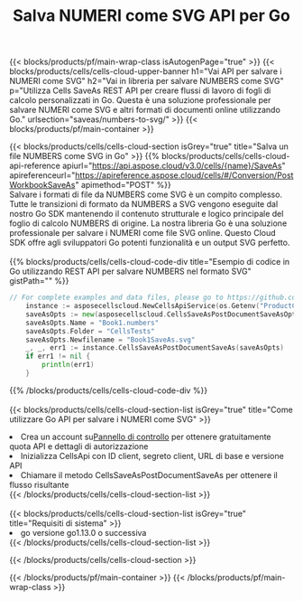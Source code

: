 ﻿---
title:  Salva NUMERI come SVG API per Go
description:  Utilizzo di Aspose.Cells Cloud SDK for Go per salvare il file in formato NUMBERS come file in formato SVG.
url: /it/go/saveas/numbers-to-svg/
---
{{< blocks/products/pf/main-wrap-class isAutogenPage="true" >}}
{{< blocks/products/cells/cells-cloud-upper-banner h1="Vai API per salvare i NUMERI come SVG" h2="Vai in libreria per salvare NUMBERS come SVG" p="Utilizza Cells SaveAs REST API per creare flussi di lavoro di fogli di calcolo personalizzati in Go. Questa è una soluzione professionale per salvare NUMERI come SVG e altri formati di documenti online utilizzando Go." urlsection="saveas/numbers-to-svg/" >}}
{{< blocks/products/pf/main-container >}}

{{< blocks/products/cells/cells-cloud-section isGrey="true" title="Salva un file NUMBERS come SVG in Go" >}}
{{% blocks/products/cells/cells-cloud-api-reference apiurl="https://api.aspose.cloud/v3.0/cells/{name}/SaveAs" apireferenceurl="https://apireference.aspose.cloud/cells/#/Conversion/PostWorkbookSaveAs" apimethod="POST" %}}
<br/>
Salvare i formati di file da NUMBERS come SVG è un compito complesso. Tutte le transizioni di formato da NUMBERS a SVG vengono eseguite dal nostro Go SDK mantenendo il contenuto strutturale e logico principale del foglio di calcolo NUMBERS di origine. La nostra libreria Go è una soluzione professionale per salvare i NUMERI come file SVG online. Questo Cloud SDK offre agli sviluppatori Go potenti funzionalità e un output SVG perfetto.
<br/>
<br/>
{{% blocks/products/cells/cells-cloud-code-div title="Esempio di codice in Go utilizzando REST API per salvare NUMBERS nel formato SVG" gistPath="" %}}
  
```go
// For complete examples and data files, please go to https://github.com/aspose-cells-cloud/aspose-cells-cloud-go/
    instance := asposecellscloud.NewCellsApiService(os.Getenv("ProductClientId"), os.Getenv("ProductClientSecret"))
    saveAsOpts := new(asposecellscloud.CellsSaveAsPostDocumentSaveAsOpts)
    saveAsOpts.Name = "Book1.numbers"
    saveAsOpts.Folder = "CellsTests"
    saveAsOpts.Newfilename = "Book1SaveAs.svg"
    _, _, err1 := instance.CellsSaveAsPostDocumentSaveAs(saveAsOpts)
    if err1 != nil {
	    println(err1)
    }
```
  
{{% /blocks/products/cells/cells-cloud-code-div %}}
<br/>
<br/>
{{< blocks/products/cells/cells-cloud-section-list isGrey="true" title="Come utilizzare Go API per salvare i NUMERI come SVG" >}}
<li> Crea un account su<a href="https://dashboard.aspose.cloud/">Pannello di controllo</a> per ottenere gratuitamente quota API e dettagli di autorizzazione</li>
<li>Inizializza CellsApi con ID client, segreto client, URL di base e versione API</li>
<li>Chiamare il metodo CellsSaveAsPostDocumentSaveAs per ottenere il flusso risultante</li>
{{< /blocks/products/cells/cells-cloud-section-list >}}
<br/>
<br/>
{{< blocks/products/cells/cells-cloud-section-list isGrey="true" title="Requisiti di sistema" >}}
<li>go versione go1.13.0 o successiva</li>
{{< /blocks/products/cells/cells-cloud-section-list >}}

{{< /blocks/products/cells/cells-cloud-section >}}

{{< /blocks/products/pf/main-container >}}
{{< /blocks/products/pf/main-wrap-class >}}
